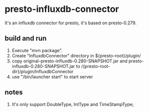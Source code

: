 # presto-influxdb-connector

It's an influxdb connector for presto, it's based on presto-0.279.

## build and run 
1. Execute "mvn package".
2. Create "InfluxdbConnector" directory in ${presto-root}/plugin/
3. copy original-presto-influxdb-0.280-SNAPSHOT.jar and presto-influxdb-0.280-SNAPSHOT.jar to /{presto-root-dir}/plugin/InfluxdbConnector
4. use "/bin/launcher start" to start server

## notes
1. It's only support DoubleType, IntType and TimeStampType;
